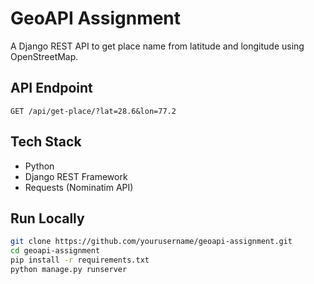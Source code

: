 
# GeoAPI Assignment

A Django REST API to get place name from latitude and longitude using OpenStreetMap.

## API Endpoint
`GET /api/get-place/?lat=28.6&lon=77.2`

## Tech Stack
- Python
- Django REST Framework
- Requests (Nominatim API)

## Run Locally
```bash
git clone https://github.com/yourusername/geoapi-assignment.git
cd geoapi-assignment
pip install -r requirements.txt
python manage.py runserver
```
